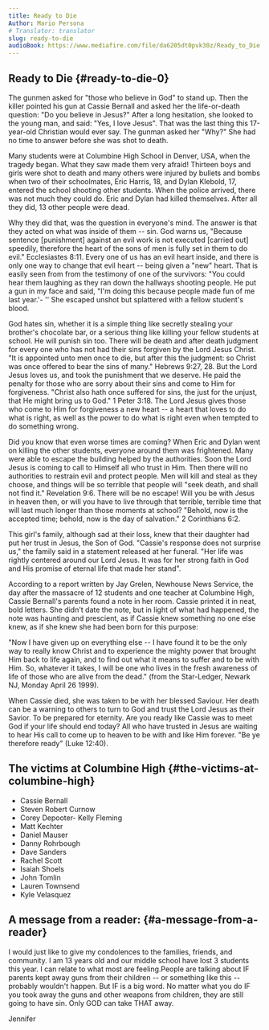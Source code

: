 ```yaml
---
title: Ready to Die
Author: Mario Persona
# Translator: translator
slug: ready-to-die
audioBook: https://www.mediafire.com/file/da6205dt0pvk30z/Ready_to_Die.mp3/file
---
```


## Ready to Die {#ready-to-die-0}

The gunmen asked for &quot;those who believe in God&quot; to stand up. Then the killer pointed his gun at Cassie Bernall and asked her the life-or-death question: &quot;Do you believe in Jesus?&quot; After a long hesitation, she looked to the young man, and said: &quot;Yes, I love Jesus&quot;. That was the last thing this 17-year-old Christian would ever say. The gunman asked her &quot;Why?&quot; She had no time to answer before she was shot to death.

Many students were at Columbine High School in Denver, USA, when the tragedy began. What they saw made them very afraid! Thirteen boys and girls were shot to death and many others were injured by bullets and bombs when two of their schoolmates, Eric Harris, 18, and Dylan Klebold, 17, entered the school shooting other students. When the police arrived, there was not much they could do. Eric and Dylan had killed themselves. After all they did, 13 other people were dead.

Why they did that, was the question in everyone&#039;s mind. The answer is that they acted on what was inside of them -- sin. God warns us, &quot;Because sentence [punishment] against an evil work is not executed [carried out] speedily, therefore the heart of the sons of men is fully set in them to do evil.&quot; Ecclesiastes 8:11\. Every one of us has an evil heart inside, and there is only one way to change that evil heart -- being given a &quot;new&quot; heart. That is easily seen from from the testimony of one of the survivors: &quot;You could hear them laughing as they ran down the hallways shooting people. He put a gun in my face and said, &quot;I&#039;m doing this because people made fun of me last year.&#039;- &#039;&#039; She escaped unshot but splattered with a fellow student&#039;s blood.

God hates sin, whether it is a simple thing like secretly stealing your brother&#039;s chocolate bar, or a serious thing like killing your fellow students at school. He will punish sin too. There will be death and after death judgment for every one who has not had their sins forgiven by the Lord Jesus Christ. &quot;It is appointed unto men once to die, but after this the judgment: so Christ was once offered to bear the sins of many.&quot; Hebrews 9:27, 28\. But the Lord Jesus loves us, and took the punishment that we deserve. He paid the penalty for those who are sorry about their sins and come to Him for forgiveness. &quot;Christ also hath once suffered for sins, the just for the unjust, that He might bring us to God.&quot; 1 Peter 3:18\. The Lord Jesus gives those who come to Him for forgiveness a new heart -- a heart that loves to do what is right, as well as the power to do what is right even when tempted to do something wrong.

Did you know that even worse times are coming? When Eric and Dylan went on killing the other students, everyone around them was frightened. Many were able to escape the building helped by the authorities. Soon the Lord Jesus is coming to call to Himself all who trust in Him. Then there will no authorities to restrain evil and protect people. Men will kill and steal as they choose, and things will be so terrible that people will &quot;seek death, and shall not find it.&quot; Revelation 9:6\. There will be no escape! Will you be with Jesus in heaven then, or will you have to live through that terrible, terrible time that will last much longer than those moments at school? &quot;Behold, now is the accepted time; behold, now is the day of salvation.&quot; 2 Corinthians 6:2.

This girl&#039;s family, although sad at their loss, knew that their daughter had put her trust in Jesus, the Son of God. &quot;Cassie&#039;s response does not surprise us,&quot; the family said in a statement released at her funeral. &quot;Her life was rightly centered around our Lord Jesus. It was for her strong faith in God and His promise of eternal life that made her stand&quot;.

According to a report written by Jay Grelen, Newhouse News Service, the day after the massacre of 12 students and one teacher at Columbine High, Cassie Bernall&#039;s parents found a note in her room. Cassie printed it in neat, bold letters. She didn&#039;t date the note, but in light of what had happened, the note was haunting and prescient, as if Cassie knew something no one else knew, as if she knew she had been born for this purpose:

&quot;Now I have given up on everything else -- I have found it to be the only way to really know Christ and to experience the mighty power that brought Him back to life again, and to find out what it means to suffer and to be with Him. So, whatever it takes, I will be one who lives in the fresh awareness of life of those who are alive from the dead.&quot; (from the Star-Ledger, Newark NJ, Monday April 26 1999).

When Cassie died, she was taken to be with her blessed Saviour. Her death can be a warning to others to turn to God and trust the Lord Jesus as their Savior. To be prepared for eternity. Are you ready like Cassie was to meet God if your life should end today? All who have trusted in Jesus are waiting to hear His call to come up to heaven to be with and like Him forever. &quot;Be ye therefore ready&quot; (Luke 12:40).

## The victims at Columbine High {#the-victims-at-columbine-high}

- Cassie Bernall
- Steven Robert Curnow
- Corey Depooter- Kelly Fleming
- Matt Kechter
- Daniel Mauser
- Danny Rohrbough
- Dave Sanders
- Rachel Scott
- Isaiah Shoels
- John Tomlin
- Lauren Townsend
- Kyle Velasquez

## A message from a reader: {#a-message-from-a-reader}

I would just like to give my condolences to the families, friends, and community. I am 13 years old and our middle school have lost 3 students this year. I can relate to what most are feeling.People are talking about IF parents kept away guns from their children -- or something like this -- probably wouldn&#039;t happen. But IF is a big word. No matter what you do IF you took away the guns and other weapons from children, they are still going to have sin. Only GOD can take THAT away.

Jennifer